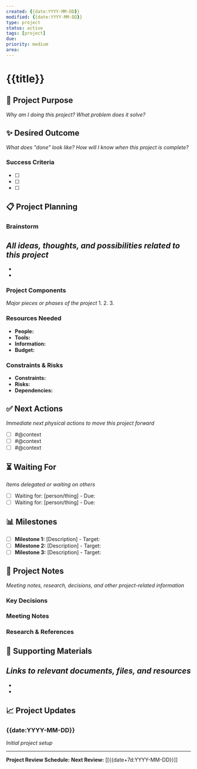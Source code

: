 ```yaml
---
created: {{date:YYYY-MM-DD}}
modified: {{date:YYYY-MM-DD}}
type: project
status: active
tags: [project]
due: 
priority: medium
area: 
---
```


# {{title}}

## 🎯 Project Purpose
*Why am I doing this project? What problem does it solve?*

## ✨ Desired Outcome
*What does "done" look like? How will I know when this project is complete?*

### Success Criteria
- [ ] 
- [ ] 
- [ ] 

## 📋 Project Planning

### Brainstorm
*All ideas, thoughts, and possibilities related to this project*
- 
- 
- 

### Project Components
*Major pieces or phases of the project*
1. 
2. 
3. 

### Resources Needed
- **People:** 
- **Tools:** 
- **Information:** 
- **Budget:** 

### Constraints & Risks
- **Constraints:** 
- **Risks:** 
- **Dependencies:** 

## ✅ Next Actions
*Immediate next physical actions to move this project forward*
- [ ] #@context 
- [ ] #@context 
- [ ] #@context 

## ⏳ Waiting For
*Items delegated or waiting on others*
- [ ] Waiting for: [person/thing] - Due: 
- [ ] Waiting for: [person/thing] - Due: 

## 📊 Milestones
- [ ] **Milestone 1:** [Description] - Target: 
- [ ] **Milestone 2:** [Description] - Target: 
- [ ] **Milestone 3:** [Description] - Target: 

## 📝 Project Notes
*Meeting notes, research, decisions, and other project-related information*

### Key Decisions

### Meeting Notes

### Research & References

## 📎 Supporting Materials
*Links to relevant documents, files, and resources*
- 
- 
- 

## 📈 Project Updates
### {{date:YYYY-MM-DD}}
*Initial project setup*

---
**Project Review Schedule:** 
**Next Review:** [[{{date+7d:YYYY-MM-DD}}]]